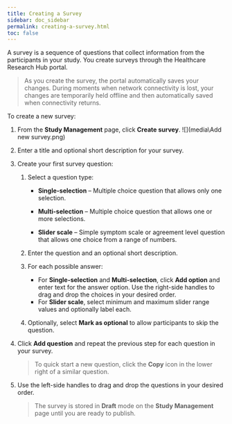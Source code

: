 ```yaml
---
title: Creating a Survey
sidebar: doc_sidebar
permalink: creating-a-survey.html
toc: false
---
```


A survey is a sequence of questions that collect information from the participants in your study. You create surveys through the Healthcare Research Hub portal.

> As you create the survey, the portal automatically saves your changes. During moments when network connectivity is lost, your changes are temporarily held offline and then automatically saved when connectivity returns.

To create a new survey:

1. From the **Study Management** page, click **Create survey**. ![](media\Add new survey.png)

2. Enter a title and optional short description for your survey.

3. Create your first survey question:

    1. Select a question type:
        - **Single-selection** – Multiple choice question that allows only one selection.

        - **Multi-selection** – Multiple choice question that allows one or more selections.

        - **Slider scale** – Simple symptom scale or agreement level question that allows one choice from a range of numbers.

    2. Enter the question and an optional short description.

    3. For each possible answer:
        - For **Single-selection** and **Multi-selection**, click **Add option** and enter text for the answer option. Use the right-side handles to drag and drop the choices in your desired order.
        - For **Slider scale**, select minimum and maximum slider range values and optionally label each.

    4. Optionally, select **Mark as optional** to allow participants to skip the question.

4. Click **Add question** and repeat the previous step for each question in your survey.

    > To quick start a new question, click the **Copy** icon in the lower right of a similar question.

5. Use the left-side handles to drag and drop the questions in your desired order.

    > The survey is stored in **Draft** mode on the **Study Management** page until you are ready to publish.
